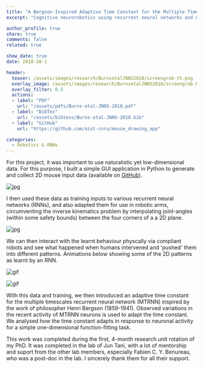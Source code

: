 ```yaml
---
title: "A Bergson-Inspired Adaptive Time Constant for the Multiple Timescales Recurrent Neural Network Model"
excerpt: "Cognitive neurorobotics using recurrent neural networks and naturalistic time-series data."

author_profile: true
share: true
comments: false
related: true

show_date: true
date: 2018-10-1

header:
  teaser: /assets/images/research/BurnsetalJNNS2018/screengrab-th.png
  overlay_image: /assets/images/research/BurnsetalJNNS2018/screengrab.PNG
  overlay_filter: 0.5
  actions:
  - label: "PDF"
    url: "/assets/pdfs/Burns-etal-JNNS-2018.pdf"
  - label: "BibTex"
    url: "/assets/bibtexs/Burns-etal-JNNS-2018.bib"
  - label: "GitHub"
    url: "https://github.com/oist-cnru/mouse_drawing_app"

categories:
  - Robotics & RNNs
---
```


For this project, it was important to use naturalistic yet low-dimensional data. For this purpose, I built a simple GUI application in Python to generate and collect 2D mouse input data (available on [GitHub](https://github.com/oist-cnru/mouse_drawing_app)).

![jpg](/tfburns-minimal-mistakes/assets/images/research/BurnsetalJNNS2018/figure1.jpg)

I then used these data as training inputs to various recurrent neural networks (RNNs), and also adapted them for use in robotic arms, circumventing the inverse kinematics problem by interpolating joint-angles (within some safety bounds) between the four corners of a a 2D plane.

![jpg](/tfburns-minimal-mistakes/assets/images/research/BurnsetalJNNS2018/figure2.jpg)

We can then interact with the learnt behaviour physcally via compliant robots and see what happened when humans intervened and 'pushed' them into different patterns. Animations below showing some of the 2D patterns as learnt by an RNN.

![gif](/tfburns-minimal-mistakes/assets/images/research/BurnsetalJNNS2018/circle.gif)

![gif](/tfburns-minimal-mistakes/assets/images/research/BurnsetalJNNS2018/figure-of-8.gif)

With this data and training, we then introduced an adaptive time constant for the multiple timescales recurrent neural network (MTRNN) inspired by the work of philosopher Henri Bergson (1859-1941). Observed variations in the recent activity of MTRNN neurons is used to adapt the time constant. We analysed how the time constant adapts in response to neuronal activity for a simple one-dimensional function-fitting task.

This work was completed during the first, 4-month research unit rotation of my PhD. It was completed in the lab of Jun Tani, with a lot of mentorship and suport from the other lab members, especially Fabien C. Y. Benureau, who was a post-doc in the lab. I sincerely thank them for all their support.